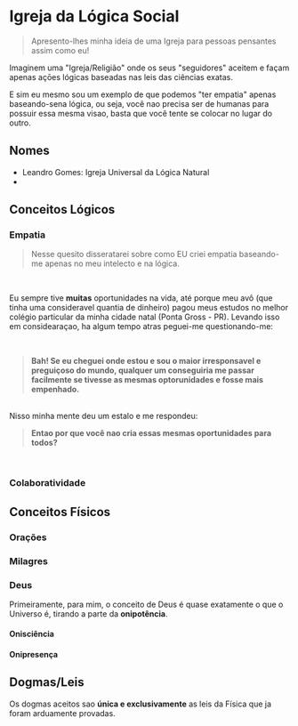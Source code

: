 # Igreja da Lógica Social

> Apresento-lhes minha ideia de uma Igreja para pessoas pensantes assim como eu!

Imaginem uma "Igreja/Religião" onde os seus "seguidores" aceitem e façam apenas açōes lógicas baseadas nas leis das ciências exatas.

E sim eu mesmo sou um exemplo de que podemos "ter empatia" apenas baseando-sena lógica, ou seja, você nao precisa ser de humanas para possuir essa mesma visao, basta que você tente se colocar no lugar do outro.

## Nomes

- Leandro Gomes: Igreja Universal da Lógica Natural
- 

## Conceitos Lógicos

### Empatia

> Nesse quesito disseratarei sobre como EU criei empatia baseando-me apenas no meu intelecto e na lógica.

<br>

Eu sempre tive **muitas** oportunidades na vida, até porque meu avô (que tinha uma consideravel quantia de dinheiro) pagou meus estudos no melhor colégio particular da minha cidade natal (Ponta Gross - PR). Levando isso em considearaçao, ha algum tempo atras peguei-me questionando-me:

<br>

> **Bah! Se eu cheguei onde estou e sou o maior irresponsavel e preguiçoso do mundo, qualquer um conseguiria me passar facilmente se tivesse as mesmas optorunidades e fosse mais empenhado.**

<br>
Nisso minha mente deu um estalo e me respondeu:

> **Entao por que você nao cria essas mesmas oportunidades para todos?**

<br>

### Colaboratividade

## Conceitos Físicos

### Orações

### Milagres

### Deus

Primeiramente, para mim, o conceito de Deus é quase exatamente o que o Universo é, tirando a parte da **onipotência**.

#### Onisciência

#### Onipresença

## Dogmas/Leis

Os dogmas aceitos sao **única e exclusivamente** as leis da Física que ja foram arduamente provadas.

